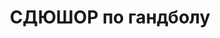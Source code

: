 ---
title: СДЮШОР  по гандболу
address: '69068, г. Запорожье, ул. 8 Марта, 60'
phone:
  - (0612) 65-02-71
url: ''
about: ''
searchTitle: 'СДЮШОР, 69068, г. Запорожье, ул. 8 Марта, 60'
tags:
  - Детско-юношеские спортивные школы
geometry:
  location:
    lat: 47.82884019999999
    lng: 35.1987614
  viewport:
    northeast:
      lat: 47.8301891802915
      lng: 35.20011038029149
    southwest:
      lat: 47.8274912197085
      lng: 35.1974124197085
place_id: >-
  EkxNb3Rvcm9idWRpdm55a2l2IEF2ZW51ZSwgNjAsIFphcG9yaXpoemhpYSwgWmFwb3JpeidrYSBvYmxhc3QsIFVrcmFpbmUsIDY5MDYxIhoSGAoUChIJd7vAruld3EARGuoVw9Ut16oQPA

---